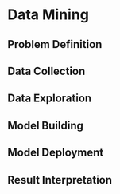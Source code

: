 # Data Mining


## Problem Definition


## Data Collection


## Data Exploration


## Model Building


## Model Deployment


## Result Interpretation


